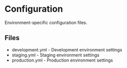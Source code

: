 # Configuration

Environment-specific configuration files.

## Files

- development.yml - Development environment settings
- staging.yml - Staging environment settings  
- production.yml - Production environment settings
